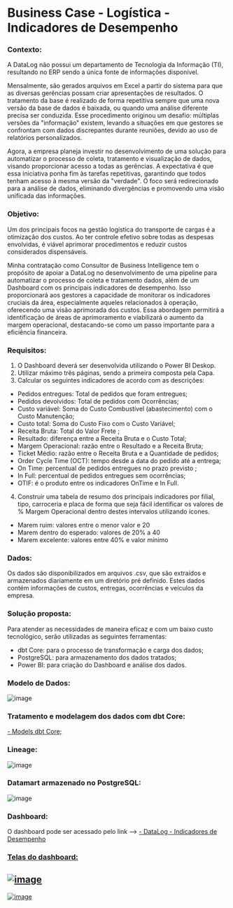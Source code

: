 # Business Case - Logística - Indicadores de Desempenho

### Contexto:
A DataLog não possui um departamento de Tecnologia da Informação (TI), resultando no ERP sendo a única fonte de informações disponível.

Mensalmente, são gerados arquivos em Excel a partir do sistema para que as diversas gerências possam criar apresentações de resultados. O tratamento da base é realizado de forma repetitiva sempre que uma nova versão da base de dados é baixada, ou quando uma análise diferente precisa ser conduzida. Esse procedimento originou um desafio: múltiplas versões da "informação" existem, levando a situações em que gestores se confrontam com dados discrepantes durante reuniões, devido ao uso de relatórios personalizados.

Agora, a empresa planeja investir no desenvolvimento de uma solução para automatizar o processo de coleta, tratamento e visualização de dados, visando proporcionar acesso a todas as gerências. A expectativa é que essa iniciativa ponha fim às tarefas repetitivas, garantindo que todos tenham acesso à mesma versão da "verdade". O foco será redirecionado para a análise de dados, eliminando divergências e promovendo uma visão unificada das informações.

### Objetivo:
Um dos principais focos na gestão logística do transporte de cargas é a otimização dos custos. Ao ter controle efetivo sobre todas as despesas envolvidas, é viável aprimorar procedimentos e reduzir custos considerados dispensáveis.

Minha contratação como Consultor de Business Intelligence tem o propósito de apoiar a DataLog no desenvolvimento de uma pipeline para automatizar o processo de coleta e tratamento dados, além de um Dashboard com os principais indicadores de desempenho. Isso proporcionará aos gestores a capacidade de monitorar os indicadores cruciais da área, especialmente aqueles relacionados à operação, oferecendo uma visão aprimorada dos custos. Essa abordagem permitirá a identificação de áreas de aprimoramento e viabilizará o aumento da margem operacional, destacando-se como um passo importante para a eficiência financeira.

### Requisitos:
1. O Dashboard deverá ser desenvolvida utilizando o Power BI Deskop. 
2. Utilizar máximo três páginas, sendo a primeira composta pela Capa. 
3. Calcular os seguintes indicadores de acordo com as descrições: 
- Pedidos entregues: Total de pedidos que foram entregues;
- Pedidos devolvidos: Total de pedidos com Ocorrências;
- Custo variável: Soma do Custo Combustível (abastecimento) com o Custo Manutenção; 
- Custo total: Soma do Custo Fixo com o Custo Variável;
- Receita Bruta: Total do Valor Frete ;
- Resultado: diferença entre a Receita Bruta e o Custo Total;
- Margem Operacional: razão entre o Resultado e a Receita Bruta;
- Ticket Médio: razão entre o Receita Bruta e a Quantidade de pedidos;
- Order Cycle Time (OCT): tempo desde a data do pedido até a entrega;
- On Time: percentual de pedidos entregues no prazo previsto ;
- In Full: percentual de pedidos entregues sem ocorrências;
- OTIF: é o produto entre os indicadores OnTime e In Full.
4. Construir uma tabela de resumo dos principais indicadores por filial, tipo, carroceria e placa de forma que seja fácil identificar os valores de % Margem Operacional dentro destes intervalos utilizando ícones.  
- Marem ruim: valores entre o menor valor e 20  
- Marem dentro do esperado: valores de 20% a 40  
- Marem excelente: valores entre 40% e valor mínimo

### Dados:
Os dados são disponibilizados em arquivos .csv, que são extraídos e armazenados diariamente em um diretório pré definido.
Estes dados contém informações de custos, entregas, ocorrências e veículos da empresa.

### Solução proposta:
Para atender as necessidades de maneira eficaz e com um baixo custo tecnológico, serão utilizadas as seguintes ferramentas:
- dbt Core: para o processo de transformação e carga dos dados;
- PostgreSQL: para armazenamento dos dados tratados;
- Power BI: para criação do Dashboard e análise dos dados.

### Modelo de Dados:
![image](https://github.com/JevertonFlores/AE_business_case_DataLog/assets/36814309/eba5e978-bee9-458f-8a17-7e407851fc07)

### Tratamento e modelagem dos dados com dbt Core:
<a href="https://github.com/JevertonFlores/AE_business_case_DataLog/tree/main/modelss">- Models dbt Core;</a>

### Lineage:
![image](https://github.com/JevertonFlores/AE_business_case_DataLog/assets/36814309/60f5816b-a025-4268-9718-bb73d9a5704a)

### Datamart armazenado no PostgreSQL:
![image](https://github.com/JevertonFlores/AE_business_case_DataLog/assets/36814309/632abe2e-09ee-4f04-9f8b-c59b0e70fb03)

### Dashboard:
O dashboard pode ser acessado pelo link --> 
<a href="https://app.powerbi.com/view?r=eyJrIjoiZDQ1NzY2MmYtMjJkOC00YTU0LTlhYzAtNGRjZjA1YmNiMWU5IiwidCI6ImRlYzg2NmVlLWFkZjAtNGIxZC1hMWJhLTdhODZjODY0OTRiZCJ9">- DataLog - Indicadores de Desempenho

### Telas do dashboard:

![image](https://github.com/JevertonFlores/AE_business_case_DataLog/assets/36814309/5f5c2c70-dd04-4b71-ad94-b6a59e8b417e)
-----------------------------
![image](https://github.com/JevertonFlores/AE_business_case_DataLog/assets/36814309/012969c4-571b-4ce9-b2ae-fbbf3262253f)

